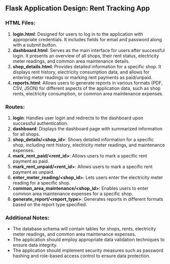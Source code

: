 ## Flask Application Design: Rent Tracking App

### HTML Files:
1. **login.html**: Designed for users to log in to the application with appropriate credentials. It includes fields for email and password along with a submit button.
2. **dashboard.html**: Serves as the main interface for users after successful login. It presents an overview of all shops, their rent status, electricity meter readings, and common area maintenance details.
3. **shop_details.html**: Provides detailed information for a specific shop. It displays rent history, electricity consumption data, and allows for entering meter readings or marking rent payments as paid/unpaid.
4. **reports.html**: Allows users to generate reports in various formats (PDF, CSV, JSON) for different aspects of the application data, such as shop rents, electricity consumption, or common area maintenance expenses.

### Routes:
1. **login**: Handles user login and redirects to the dashboard upon successful authentication.
2. **dashboard**: Displays the dashboard page with summarized information for all shops.
3. **shop_details/<shop_id>**: Shows detailed information for a specific shop, including rent history, electricity meter readings, and maintenance expenses.
4. **mark_rent_paid/<rent_id>**: Allows users to mark a specific rent payment as paid.
5. **mark_rent_unpaid/<rent_id>**: Allows users to mark a specific rent payment as unpaid.
6. **enter_meter_reading/<shop_id>**: Lets users enter the electricity meter reading for a specific shop.
7. **common_area_maintenance/<shop_id>**: Enables users to enter common area maintenance expenses for a specific shop.
8. **generate_report/<report_type>**: Generates reports in different formats based on the report type specified.

### Additional Notes:
- The database schema will contain tables for shops, rents, electricity meter readings, and common area maintenance expenses.
- The application should employ appropriate data validation techniques to ensure data integrity.
- The application should implement security measures such as password hashing and role-based access control to ensure data protection.